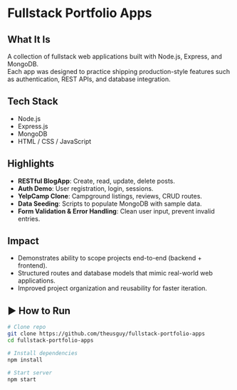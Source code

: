 # Fullstack Portfolio Apps

##  What It Is
A collection of fullstack web applications built with Node.js, Express, and MongoDB.  
Each app was designed to practice shipping production-style features such as authentication, REST APIs, and database integration.

##  Tech Stack
- Node.js  
- Express.js  
- MongoDB  
- HTML / CSS / JavaScript  

##  Highlights
- **RESTful BlogApp**: Create, read, update, delete posts.  
- **Auth Demo**: User registration, login, sessions.  
- **YelpCamp Clone**: Campground listings, reviews, CRUD routes.  
- **Data Seeding**: Scripts to populate MongoDB with sample data.  
- **Form Validation & Error Handling**: Clean user input, prevent invalid entries.  

##  Impact
- Demonstrates ability to scope projects end-to-end (backend + frontend).  
- Structured routes and database models that mimic real-world web applications.  
- Improved project organization and reusability for faster iteration.  

## ▶ How to Run
```bash
# Clone repo
git clone https://github.com/theusguy/fullstack-portfolio-apps
cd fullstack-portfolio-apps

# Install dependencies
npm install

# Start server
npm start
